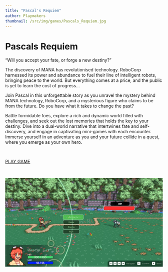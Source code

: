 ```yaml
---
title: "Pascal's Requiem"
author: Playmakers
thumbnail: /src/img/games/Pascals_Requiem.jpg
---
```


# Pascals Requiem

“Will you accept your fate, or forge a new destiny?”

The discovery of MANA has revolutionised technology. RoboCorp harnessed its power and abundance to fuel their line of intelligent robots, bringing peace to the world. But everything comes at a price, and the public is yet to learn the cost of progress...

Join Pascal in this unforgettable story as you unravel the mystery behind MANA technology, RoboCorp, and a mysterious figure who claims to be from the future. Do you have what it takes to change the past?

Battle formidable foes, explore a rich and dynamic world filled with challenges, and seek out the lost memories that holds the key to your destiny. Dive into a dual-world narrative that intertwines fate and self-discovery, and engage in captivating mini-games with each encounter. Immerse yourself in an adventure as you and your future collide in a quest, where you emerge as your own hero.

<br>

[PLAY GAME](https://store.steampowered.com/app/3224780/Pascals_Requiem/)

<br>

![Pascals Requiem](/src/img/games/Pascals_Requiem.jpg)